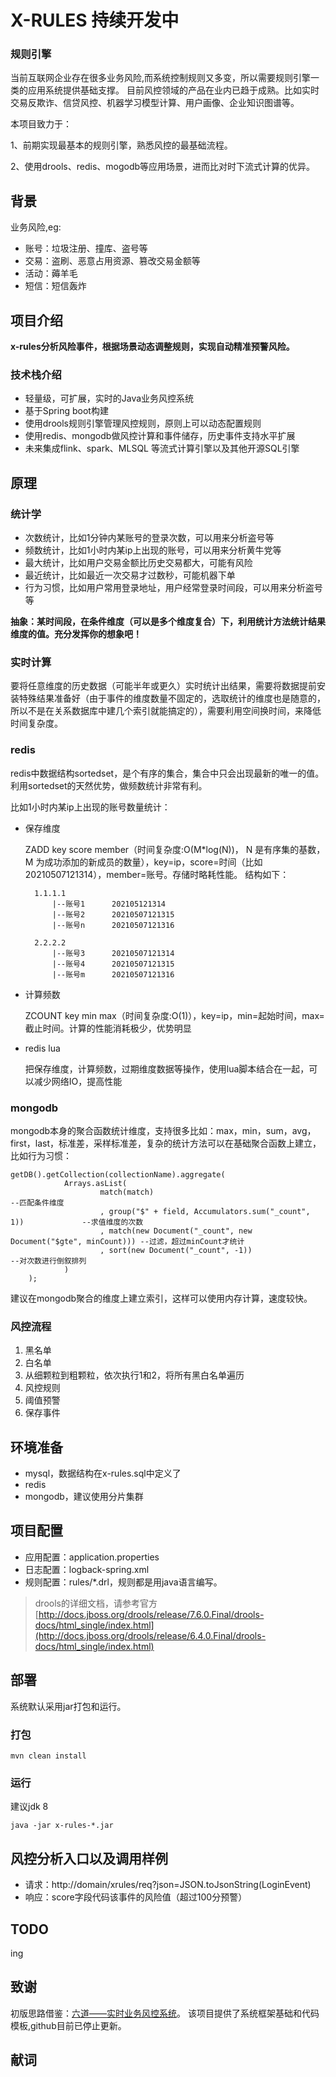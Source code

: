 # X-RULES  持续开发中
### 规则引擎
  当前互联网企业存在很多业务风险,而系统控制规则又多变，所以需要规则引擎一类的应用系统提供基础支撑。
  目前风控领域的产品在业内已趋于成熟。比如实时交易反欺诈、信贷风控、机器学习模型计算、用户画像、企业知识图谱等。

本项目致力于：

  1、前期实现最基本的规则引擎，熟悉风控的最基础流程。

  2、使用drools、redis、mogodb等应用场景，进而比对时下流式计算的优异。

## 背景
 业务风险,eg:

* 账号：垃圾注册、撞库、盗号等
* 交易：盗刷、恶意占用资源、篡改交易金额等
* 活动：薅羊毛
* 短信：短信轰炸

## 项目介绍
**x-rules分析风险事件，根据场景动态调整规则，实现自动精准预警风险。**

### 技术栈介绍
* 轻量级，可扩展，实时的Java业务风控系统
* 基于Spring boot构建
* 使用drools规则引擎管理风控规则，原则上可以动态配置规则
* 使用redis、mongodb做风控计算和事件储存，历史事件支持水平扩展
* 未来集成flink、spark、MLSQL 等流式计算引擎以及其他开源SQL引擎

## 原理
### 统计学
* 次数统计，比如1分钟内某账号的登录次数，可以用来分析盗号等
* 频数统计，比如1小时内某ip上出现的账号，可以用来分析黄牛党等
* 最大统计，比如用户交易金额比历史交易都大，可能有风险
* 最近统计，比如最近一次交易才过数秒，可能机器下单
* 行为习惯，比如用户常用登录地址，用户经常登录时间段，可以用来分析盗号等

**抽象：某时间段，在条件维度（可以是多个维度复合）下，利用统计方法统计结果维度的值。充分发挥你的想象吧！**

### 实时计算
要将任意维度的历史数据（可能半年或更久）实时统计出结果，需要将数据提前安装特殊结果准备好（由于事件的维度数量不固定的，选取统计的维度也是随意的，所以不是在关系数据库中建几个索引就能搞定的），需要利用空间换时间，来降低时间复杂度。

### redis
redis中数据结构sortedset，是个有序的集合，集合中只会出现最新的唯一的值。利用sortedset的天然优势，做频数统计非常有利。

比如1小时内某ip上出现的账号数量统计：

* 保存维度

	ZADD key score member（时间复杂度:O(M*log(N))， N 是有序集的基数， M 为成功添加的新成员的数量），key=ip，score=时间（比如20210507121314），member=账号。存储时略耗性能。
	结构如下：

		1.1.1.1
			|--账号1		202105121314
			|--账号2		20210507121315
			|--账号n		20210507121316
		
		2.2.2.2
			|--账号3		20210507121314
			|--账号4		20210507121315
			|--账号m		20210507121316

* 计算频数

	ZCOUNT key min max（时间复杂度:O(1)），key=ip，min=起始时间，max=截止时间。计算的性能消耗极少，优势明显
* redis lua

	把保存维度，计算频数，过期维度数据等操作，使用lua脚本结合在一起，可以减少网络IO，提高性能


### mongodb
mongodb本身的聚合函数统计维度，支持很多比如：max，min，sum，avg，first，last，标准差，采样标准差，复杂的统计方法可以在基础聚合函数上建立，比如行为习惯：

	getDB().getCollection(collectionName).aggregate(
	            Arrays.asList(
	                    match(match)													--匹配条件维度
	                    , group("$" + field, Accumulators.sum("_count", 1))				--求值维度的次数
	                    , match(new Document("_count", new Document("$gte", minCount))) --过滤，超过minCount才统计
	                    , sort(new Document("_count", -1))								--对次数进行倒叙排列
	            )
	    );

建议在mongodb聚合的维度上建立索引，这样可以使用内存计算，速度较快。

### 风控流程
1. 黑名单
2. 白名单
3. 从细颗粒到粗颗粒，依次执行1和2，将所有黑白名单遍历
4. 风控规则
5. 阈值预警
6. 保存事件

## 环境准备
* mysql，数据结构在x-rules.sql中定义了
* redis
* mongodb，建议使用分片集群

## 项目配置
* 应用配置：application.properties
* 日志配置：logback-spring.xml
* 规则配置：rules/*.drl，规则都是用java语言编写。

> drools的详细文档，请参考官方	[http://docs.jboss.org/drools/release/7.6.0.Final/drools-docs/html_single/index.html](http://docs.jboss.org/drools/release/6.4.0.Final/drools-docs/html_single/index.html)

## 部署
系统默认采用jar打包和运行。
### 打包

	mvn clean install

### 运行
建议jdk 8

	java -jar x-rules-*.jar

## 风控分析入口以及调用样例
* 请求：http://domain/xrules/req?json=JSON.toJsonString(LoginEvent)
* 响应：score字段代码该事件的风险值（超过100分预警）


## TODO
ing

## 致谢
初版思路借鉴：[六道——实时业务风控系统](https://github.com/ysrc/Liudao)。 该项目提供了系统框架基础和代码模板,github目前已停止更新。

## 献词	


